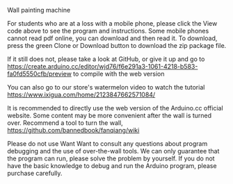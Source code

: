 Wall painting machine

For students who are at a loss with a mobile phone, please click the View code above to see the program and instructions. Some mobile phones cannot read pdf online, you can download and then read it. To download, press the green Clone or Download button to download the zip package file.

If it still does not, please take a look at GitHub, or give it up and go to https://create.arduino.cc/editor/wjd76/f6e291a3-1061-4218-b583-fa0fd5550cfb/preview to compile with the web version

You can also go to our store's watermelon video to watch the tutorial https://www.ixigua.com/home/2123847662571084/

It is recommended to directly use the web version of the Arduino.cc official website. Some content may be more convenient after the wall is turned over. Recommend a tool to turn the wall, https://github.com/bannedbook/fanqiang/wiki

Please do not use Want Want to consult any questions about program debugging and the use of over-the-wall tools. We can only guarantee that the program can run, please solve the problem by yourself. If you do not have the basic knowledge to debug and run the Arduino program, please purchase carefully.
